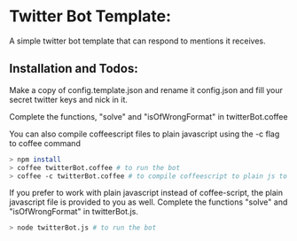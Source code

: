 Twitter Bot Template:
=====================

A simple twitter bot template that can respond to mentions it receives.

Installation and Todos:
----------------------

Make a copy of config.template.json and rename it config.json 
and fill your secret twitter keys and nick in it.

Complete the functions, "solve" and "isOfWrongFormat" in twitterBot.coffee

You can also compile coffeescript files to plain javascript using
the -c flag to coffee command

```sh
> npm install
> coffee twitterBot.coffee # to run the bot
> coffee -c twitterBot.coffee # to compile coffeescript to plain js to get twitterBot.js
```

If you prefer to work with plain javascript instead of coffee-script,
the plain javascript file is provided to you as well. Complete
the functions "solve" and "isOfWrongFormat" in twitterBot.js.

```sh
> node twitterBot.js # to run the bot
```
